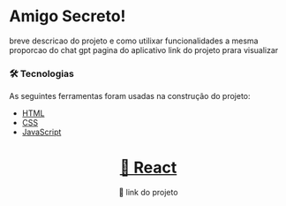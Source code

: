 
# Amigo Secreto! 

breve descricao do projeto e como utilixar
 funcionalidades
 a mesma proporcao do chat gpt
 pagina do aplicativo
 link do projeto prara visualizar



### 🛠 Tecnologias
As seguintes ferramentas foram usadas na construção do projeto:

- [HTML](https://html.io/)
- [CSS](https://css.org/en/)
- [JavaScript](https://pt-br.javascript.org/)

 
 

<h1 align="center">
    <a href="https://pt-br.reactjs.org/">🔗 React</a>
</h1>
<p align="center">🚀 link do projeto</p>
